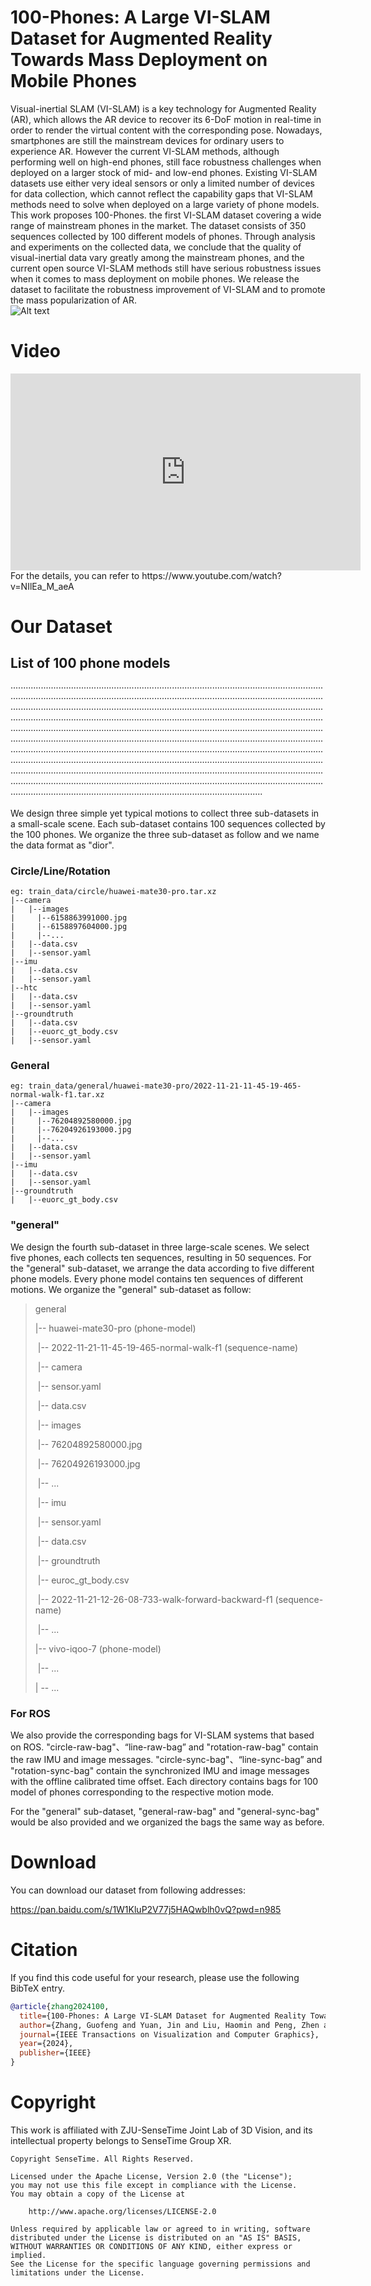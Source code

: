 # 100-Phones: A Large VI-SLAM Dataset for Augmented Reality Towards Mass Deployment on Mobile Phones
Visual-inertial SLAM (VI-SLAM) is a key technology for Augmented Reality (AR), which allows the AR device to recover its 6-DoF motion in real-time in order to render the virtual content with the corresponding pose. Nowadays, smartphones are still the mainstream devices for ordinary users to experience AR. However the current VI-SLAM methods, although performing well on high-end phones, still face robustness challenges when deployed on a larger stock of mid- and low-end phones. Existing VI-SLAM datasets use either very ideal sensors or only a limited number of devices for data collection, which cannot reflect the capability gaps that VI-SLAM methods need to solve when deployed on a large variety of phone models. This work proposes 100-Phones. the first VI-SLAM dataset covering a wide range of mainstream phones in the market. The dataset consists of 350 sequences collected by 100 different models of phones. Through analysis and experiments on the collected data, we conclude that the quality of visual-inertial data vary greatly among the mainstream phones, and the current open source VI-SLAM methods still have serious robustness issues when it comes to mass deployment on mobile phones. We release the dataset to facilitate the robustness improvement of VI-SLAM and to promote the mass popularization of AR.  
![Alt text](assets/100phones-teaser.png)

# Video
<iframe width="560" height="315" src="https://www.youtube.com/watch?v=DURflqYQCkk" frameborder="0" allow="accelerometer; autoplay; encrypted-media; gyroscope; picture-in-picture" allowfullscreen></iframe>
For the details, you can refer to 
https://www.youtube.com/watch?v=NIlEa_M_aeA

# Our Dataset
## List of 100 phone models
····························································································································································································································································································································································································································································································································································································································································································································································································································································································································································································································································································································································································································································································································································································




We design three simple yet typical motions to collect three sub-datasets in a small-scale scene. Each sub-dataset contains 100 sequences collected by the 100 phones. We organize the three sub-dataset as follow and we name the data format as "dior".

### Circle/Line/Rotation 
```shell
eg: train_data/circle/huawei-mate30-pro.tar.xz
|--camera
|   |--images
|     |--6158863991000.jpg
|     |--6158897604000.jpg
|     |--...
|   |--data.csv
|   |--sensor.yaml
|--imu
|   |--data.csv
|   |--sensor.yaml
|--htc
|   |--data.csv
|   |--sensor.yaml
|--groundtruth
|   |--data.csv
|   |--euorc_gt_body.csv
|   |--sensor.yaml

```

### General 
```shell
eg: train_data/general/huawei-mate30-pro/2022-11-21-11-45-19-465-normal-walk-f1.tar.xz
|--camera
|   |--images
|     |--76204892580000.jpg
|     |--76204926193000.jpg
|     |--...
|   |--data.csv
|   |--sensor.yaml
|--imu
|   |--data.csv
|   |--sensor.yaml
|--groundtruth
|   |--euorc_gt_body.csv

```

### "general"

We design the fourth sub-dataset in three large-scale scenes. We select five phones, each collects ten sequences, resulting in 50 sequences. For the "general" sub-dataset, we arrange the data according to five different phone models. Every phone model contains ten sequences of different motions. We organize the "general" sub-dataset as follow:

> general
>
> |-- huawei-mate30-pro (phone-model)
>
> ​    |-- 2022-11-21-11-45-19-465-normal-walk-f1 (sequence-name)
>
> ​	    |-- camera
>
> ​		    |-- sensor.yaml
>
> ​		    |-- data.csv
>
> ​			|-- images
>
> ​                |-- 76204892580000.jpg
>
> ​                |-- 76204926193000.jpg
>
> ​                |-- ...
>
> ​        |-- imu
>
> ​             |-- sensor.yaml
>
> ​             |-- data.csv
>
> ​        |-- groundtruth
>
> ​             |-- euroc_gt_body.csv
>
> ​    |-- 2022-11-21-12-26-08-733-walk-forward-backward-f1 (sequence-name)
>
> ​        |-- ...
>
> |-- vivo-iqoo-7 (phone-model)
>
> ​    |-- ...
>
> | -- ...  

### For ROS

We also provide  the corresponding  bags for VI-SLAM systems that based on ROS. "circle-raw-bag"、“line-raw-bag” and "rotation-raw-bag" contain the raw IMU and image messages.  "circle-sync-bag"、“line-sync-bag” and "rotation-sync-bag" contain the synchronized IMU and image messages with the offline calibrated time offset. Each directory contains bags for 100 model of phones corresponding to the respective motion mode.

For the "general" sub-dataset, "general-raw-bag" and "general-sync-bag" would be also provided and we organized the bags  the same way as before.


# Download
You can download our dataset from following addresses:

https://pan.baidu.com/s/1W1KluP2V77j5HAQwblh0vQ?pwd=n985

# Citation

If you find this code useful for your research, please use the following BibTeX entry.

```bibtex
@article{zhang2024100,
  title={100-Phones: A Large VI-SLAM Dataset for Augmented Reality Towards Mass Deployment on Mobile Phones},
  author={Zhang, Guofeng and Yuan, Jin and Liu, Haomin and Peng, Zhen and Li, Chunlei and Wang, Zibin and Bao, Hujun},
  journal={IEEE Transactions on Visualization and Computer Graphics},
  year={2024},
  publisher={IEEE}
}
```

# Copyright

This work is affiliated with ZJU-SenseTime Joint Lab of 3D Vision, and its intellectual property belongs to SenseTime Group XR.

```
Copyright SenseTime. All Rights Reserved.

Licensed under the Apache License, Version 2.0 (the "License");
you may not use this file except in compliance with the License.
You may obtain a copy of the License at

    http://www.apache.org/licenses/LICENSE-2.0

Unless required by applicable law or agreed to in writing, software
distributed under the License is distributed on an "AS IS" BASIS,
WITHOUT WARRANTIES OR CONDITIONS OF ANY KIND, either express or implied.
See the License for the specific language governing permissions and
limitations under the License.
```


